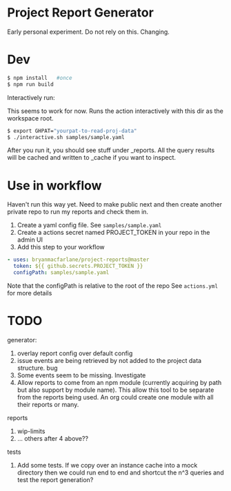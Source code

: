 # Project Report Generator

Early personal experiment.  Do not rely on this.  Changing.

# Dev

```bash
$ npm install   #once
$ npm run build
```

Interactively run:

This seems to work for now.  Runs the action interactively with this dir as the workspace root.

```bash
$ export GHPAT="yourpat-to-read-proj-data"
$ ./interactive.sh samples/sample.yaml
```

After you run it, you should see stuff under _reports.
All the query results will be cached and written to _cache if you want to inspect.

# Use in workflow

Haven't run this way yet.  Need to make public next and then create another private repo to run my reports and check them in.

1. Create a yaml config file.  See `samples/sample.yaml` 
2. Create a actions secret named PROJECT_TOKEN in your repo in the admin UI
3. Add this step to your workflow

```yaml
- uses: bryanmacfarlane/project-reports@master
  token: ${{ github.secrets.PROJECT_TOKEN }}
  configPath: samples/sample.yaml
```

Note that the configPath is relative to the root of the repo
See `actions.yml` for more details

# TODO

generator:
1. overlay report config over default config
2. issue events are being retrieved by not added to the project data structure.  bug
3. Some events seem to be missing.  Investigate
4. Allow reports to come from an npm module (currently acquiring by path but also support by module name).  This allow this tool to be separate from the reports being used.  An org could create one module with all their reports or many.

reports
1. wip-limits
2. ... others after 4 above??

tests
1.  Add some tests.  If we copy over an instance cache into a mock directory then we could run end to end and shortcut the n^3 queries and test the report generation?
